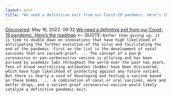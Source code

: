 ```yaml
---
layout: post
title: "We need a definitive exit from our Covid-19 pandemic. Here’s the roadmap"
---
```

[Discovered](http://rolandtanglao.com/2020/07/29/p1-blogthis-checkvist-list-links-to-blog/): May 16, 2022. 09:32 [We need a definitive exit from our Covid-19 pandemic. Here’s the roadmap](https://www.theguardian.com/commentisfree/2022/may/16/covid-19-pandemic-exit-roadmap) <-- QUOTE: `Rather than giving up, it is time to double down on innovations that have high likelihood of anticipating the further evolution of the virus and facilitating the end of the pandemic. First on the list is the development of nasal vaccines that are variant-proof. ... The concept of a pan-β-coronavirus or pan-sarbecovirus vaccine is alluring and has been pursued by academic labs throughout the world over the past two years, Tens of broad neutralizing antibodies (bnAbs) have been discovered, which have high likelihood of protecting against any future variant. But there is nearly a void of developing and testing a vaccine based on these bnAbs. ...  A combination of nasal or oral vaccines, more and better drugs, and a variant-proof coronavirus vaccine would likely catalyze a definitive pandemic exit.`
